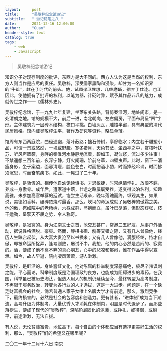 ```yaml
---
layout:     post
title:      "吴敬梓纪念馆游记"
subtitle:   " 游记随笔之八 "
date:       2021-12-16 12:00:00
author:     "Guan"
header-style: text
catalog: true
tags:
    - web
    - Javascript
---
```


>吴敬梓纪念馆游记

知识分子对现存制度的批评，东西方是大不同的。西方人认为这是当然的权利，东方人则当作是应尽的责任。吴敬梓，深受儒家熏陶和浸染，却甘为一名知识界的“牛虻”，赶在了时代的前头。他，试图捍卫理想，几经磨砺，摒弃了仕途。也正因此，使他拥有了批评的权利，以笔为器，针砭时弊，赋予其作品非凡的魅力，成就传世之作——《儒林外史》。

吴敬梓纪念馆，于一九九七年复建，坐落东关头路，背倚秦淮河，地处闹市，是一处清朗之地。馆的规模不大，前后一进，南北朝向，左右偏房，平面布局呈“凹”字形。主体建筑为一层砖木结构，檐口平挑，白墙灰瓦，雕镂半窗，具有典型的清代民居风格。馆内藏吴敬梓生平、著作及研究等资料，略显单薄。

馆周有东西两庭院，曲径通幽，落叶蔽路；拙石倚树，亭廊临水；内立若干雕塑小品，可谓一景或悠然，一境或野趣。寒冬腊月，天色苍茫，坐西亭之中，赏枝叶扶苏、听风声簌簌，身畔的秦淮河水静静地流着，碧如玉，凝似浆，流过多少往事！不禁遥想三百年前，夜深宁静，灯火阑珊，阶前冬草，四壁虫声。此时，窗下一消瘦身影，坐于案边，面容清癯，脸色苍白，时而把酒小酌，时而捧经吟诵，时而拂须沉思，时而奋笔疾书，如此，一晃过了二十年。

吴敬梓，是骄傲的。相传他自幼饱读诗书，才思敏捷，时常纵情悖礼、放浪不羁，养成一身傲骨。成年后，遭家道中落，仕途之路屡屡受挫，遂变得淡泊名利，知趣高雅，未参加高官举荐的廷试，饱尝生活艰辛，晚年落魄而终。纵观其生，如果说，美德如香料，碾碎焚烧时最香，那么，坎坷的命运成就了吴敬梓的傲霜之美。他的傲，宛如院中的老杨树，六株成群，环抱而立，虽叶已尽落，但形态舒张，枝干遒劲，呈擎天不屈之势，令人称奇。

吴敬梓，是寂寞的。身为江南文士之首，他交友甚广，常邀三五好友，从事户外活动，据说性格洒脱、豪爽。然而，琴棋书画、觥筹交错之际，又有几人曾像他，经历人生跌宕起伏，从大富大贵沦至以书换米；又有几人曾像他，满腹经纶，恃才自傲，却被命运所捉弄，逢考则败，屡试不中。我想，他的内心必然是苦闷的、寂寞的。酒，便成了他不离不弃的真心朋友，心中的悲凉和郁闷，惟在作品中得以宣泄。如今，故人早逝，院内凄风萧萧，游人渺渺。

吴敬梓，是鲜活的。身处酱缸文化，他对陈腐的科举制度深恶痛绝，极尽辛辣讽刺之能。平心而论，科举制度既是治国理政的良方，也能成为阻碍进步的毒药。在我国，科举虽已被历史淘汰，但选人用人的机制仍延续至今，最终转型为高考制度，不再限于服务政治，转变为各行业的人才选拔，这是一大进步。问题是，在一个缺乏财富机会的社会，倘若普通人家子女唯上名牌大学才有前途，那么，激烈竞争下，最终损害的，必然是社会的包容度和创造力。更有甚者，“进体制”成为当下潮流，高考升级为体制考，大量优秀人才消耗在体制内，明显是时代退步了。而那些落榜生，便成了现代的“吴敬梓”，深陷阶层固化的泥潭，或挣扎，或徘徊，或躺平，前途渺渺，无法自拔。

有人说，无论贫贱富贵、地位高下，每个自由的个体都应当有选择更美好生活的权利，那么，“吴敬梓”们的希望又在哪里呢？

二〇二一年十二月十六日  南京

